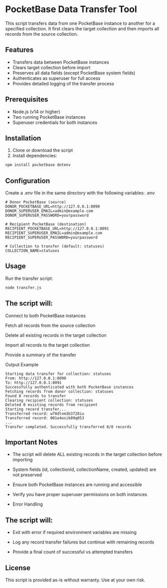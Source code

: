 
# PocketBase Data Transfer Tool

This script transfers data from one PocketBase instance to another for a specified collection. It first clears the target collection and then imports all records from the source collection.

## Features

- Transfers data between PocketBase instances
- Clears target collection before import
- Preserves all data fields (except PocketBase system fields)
- Authenticates as superuser for full access
- Provides detailed logging of the transfer process

## Prerequisites

- Node.js (v14 or higher)
- Two running PocketBase instances
- Superuser credentials for both instances

## Installation

1. Clone or download the script
2. Install dependencies:

```bash
npm install pocketbase dotenv
```

## Configuration
Create a .env file in the same directory with the following variables:
.env


```
# Donor PocketBase (source)
DONOR_POCKETBASE_URL=http://127.0.0.1:8090
DONOR_SUPERUSER_EMAIL=admin@example.com
DONOR_SUPERUSER_PASSWORD=yourpassword

# Recipient PocketBase (destination)
RECIPIENT_POCKETBASE_URL=http://127.0.0.1:8091
RECIPIENT_SUPERUSER_EMAIL=admin@example.com
RECIPIENT_SUPERUSER_PASSWORD=yourpassword

# Collection to transfer (default: statuses)
COLLECTION_NAME=statuses
```

## Usage
Run the transfer script:

```bash
node transfer.js
```

## The script will:

Connect to both PocketBase instances

Fetch all records from the source collection

Delete all existing records in the target collection

Import all records to the target collection

Provide a summary of the transfer


Output Example
```
Starting data transfer for collection: statuses
From: http://127.0.0.1:8090
To: http://127.0.0.1:8091
Successfully authenticated with both PocketBase instances
Fetching records from donor collection: statuses
Found 8 records to transfer
Clearing recipient collection: statuses
Deleted 0 existing records from recipient
Starting record transfer...
Transferred record: w70dlnm3b3728iu
Transferred record: 001e4osik09q053
...
Transfer completed. Successfully transferred 8/8 records
```
## Important Notes
- The script will delete ALL existing records in the target collection before importing

- System fields (id, collectionId, collectionName, created, updated) are not preserved

- Ensure both PocketBase instances are running and accessible

- Verify you have proper superuser permissions on both instances

- Error Handling

## The script will:

- Exit with error if required environment variables are missing

- Log any record transfer failures but continue with remaining records

- Provide a final count of successful vs attempted transfers

## License
This script is provided as-is without warranty. Use at your own risk.